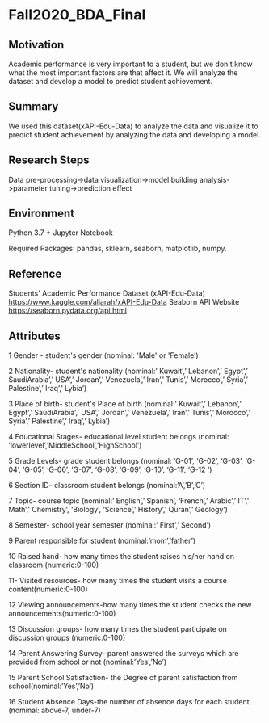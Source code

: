 # Fall2020_BDA_Final
## Motivation
Academic performance is very important to a student, but we don't know what the most important factors are that affect it. We will analyze the dataset and develop a model to predict student achievement.

## Summary
We used this dataset(xAPI-Edu-Data) to analyze the data and visualize it to predict student achievement by analyzing the data and developing a model.

## Research Steps
Data pre-processing->data visualization->model building analysis->parameter tuning->prediction effect

## Environment
Python 3.7 + Jupyter Notebook

Required Packages: pandas, sklearn, seaborn, matplotlib, numpy.

## Reference
Students' Academic Performance Dataset (xAPI-Edu-Data) https://www.kaggle.com/aljarah/xAPI-Edu-Data
Seaborn API Website
https://seaborn.pydata.org/api.html

## Attributes
1 Gender - student's gender (nominal: 'Male' or 'Female’)

2 Nationality- student's nationality (nominal:’ Kuwait’,’ Lebanon’,’ Egypt’,’ SaudiArabia’,’ USA’,’ Jordan’,’
Venezuela’,’ Iran’,’ Tunis’,’ Morocco’,’ Syria’,’ Palestine’,’ Iraq’,’ Lybia’)

3 Place of birth- student's Place of birth (nominal:’ Kuwait’,’ Lebanon’,’ Egypt’,’ SaudiArabia’,’ USA’,’ Jordan’,’
Venezuela’,’ Iran’,’ Tunis’,’ Morocco’,’ Syria’,’ Palestine’,’ Iraq’,’ Lybia’)

4 Educational Stages- educational level student belongs (nominal: ‘lowerlevel’,’MiddleSchool’,’HighSchool’)

5 Grade Levels- grade student belongs (nominal: ‘G-01’, ‘G-02’, ‘G-03’, ‘G-04’, ‘G-05’, ‘G-06’, ‘G-07’, ‘G-08’, ‘G-09’, ‘G-10’, ‘G-11’, ‘G-12 ‘)

6 Section ID- classroom student belongs (nominal:’A’,’B’,’C’)

7 Topic- course topic (nominal:’ English’,’ Spanish’, ‘French’,’ Arabic’,’ IT’,’ Math’,’ Chemistry’, ‘Biology’, ‘Science’,’ History’,’ Quran’,’ Geology’)

8 Semester- school year semester (nominal:’ First’,’ Second’)

9 Parent responsible for student (nominal:’mom’,’father’)

10 Raised hand- how many times the student raises his/her hand on classroom (numeric:0-100)

11- Visited resources- how many times the student visits a course content(numeric:0-100)

12 Viewing announcements-how many times the student checks the new announcements(numeric:0-100)

13 Discussion groups- how many times the student participate on discussion groups (numeric:0-100)

14 Parent Answering Survey- parent answered the surveys which are provided from school or not
(nominal:’Yes’,’No’)

15 Parent School Satisfaction- the Degree of parent satisfaction from school(nominal:’Yes’,’No’)

16 Student Absence Days-the number of absence days for each student (nominal: above-7, under-7)